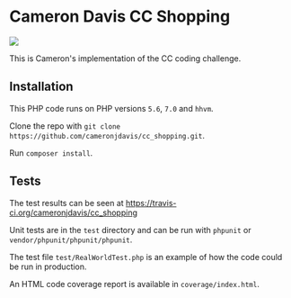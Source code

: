 # Cameron Davis CC Shopping

<a href="https://travis-ci.org/cameronjdavis/cc_shopping">
<img src="https://travis-ci.org/cameronjdavis/cc_shopping.svg?branch=master">
</a>

This is Cameron's implementation of the CC coding challenge.

## Installation

This PHP code runs on PHP versions `5.6`, `7.0` and `hhvm`.

Clone the repo with `git clone https://github.com/cameronjdavis/cc_shopping.git`.

Run `composer install`.

## Tests

The test results can be seen at https://travis-ci.org/cameronjdavis/cc_shopping

Unit tests are in the `test` directory and can be run with `phpunit` or `vendor/phpunit/phpunit/phpunit`.

The test file `test/RealWorldTest.php` is an example of how the code could be run in production.

An HTML code coverage report is available in `coverage/index.html`.
